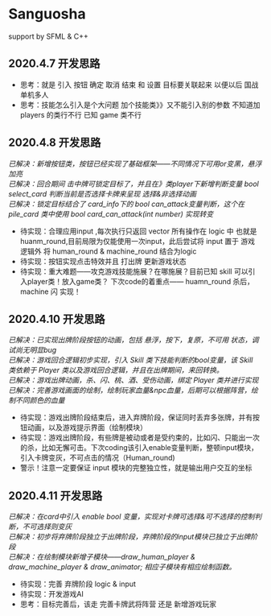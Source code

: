 # Sanguosha
support by SFML &amp; C++  
## 2020.4.7 开发思路  
* 思考：就是 引入 按钮 确定 取消 结束 和 设置 目标要关联起来   以便以后 国战  单机多人   
* 思考：技能怎么引入是个大问题  加个技能类》》又不能引入别的参数   不知道加players 的类行不行  已知 game 类不行  
## 2020.4.8 开发思路  
*已解决：新增按钮类，按钮已经实现了基础框架——不同情况下可用or变黑，悬浮加亮  
已解决：回合期间 击中牌可锁定目标了，并且在》类player下新增判断变量 bool select_card 判断当前是否选择卡牌来呈现 选择&非选择动画  
已解决：锁定目标结合了 card_info下的 bool can_attack变量判断，这个在 pile_card 类中使用 bool card_can_attack(int number) 实现转变*   
* 待实现：合理应用input ,每次执行只返回 vector 所有操作在 logic 中 也就是huanm_round,目前局限为仅能使用一次input，此后尝试将 input 置于 游戏逻辑外 将 human_round & machine_round 结合为logic  
* 待实现：按钮实现点击特效并且 打出牌 更新游戏状态   
* 待实现：重大难题——攻克游戏技能施展？在哪施展？目前已知 skill 可以引入player类！放入game类？ 下次code的着重点—— huamn_round 杀后，machine 闪 实现！
## 2020.4.10 开发思路 
*已解决：已实现出牌阶段按钮的动画，包括 悬浮，按下，复原，不可用 状态，调试尚无明显bug   
已解决：游戏回合逻辑初步实现，引入 Skill 类下技能判断的bool变量，该 Skill 类依赖于 Player 类以及游戏回合逻辑，并且在出牌期间，来回转换。   
已解决：游戏出牌动画，杀、闪、桃、酒、受伤动画，绑定 Player 类并进行实现   
已解决：完善游戏画面的绘制，绘制玩家血量&npc血量，后期可以根据阵营，绘制不同颜色的血量*
* 待实现：游戏出牌阶段结束后，进入弃牌阶段，保证同时丢弃多张牌，并有按钮动画，以及游戏提示界面（绘制模块）
* 待实现：游戏出牌阶段，有些牌是被动或者是受约束的，比如闪、只能出一次的杀，比如无懈可击。下次coding该引入enable变量判断，整顿input模块，引入卡牌变灰，不可点击的情况（Human_round)     
* 警示！注意一定要保证 input 模块的完整独立性，就是输出用户交互的坐标
## 2020.4.11 开发思路
*已解决：在card中引入 enable bool 变量，实现对卡牌可选择&可不选择的控制判断，不可选择则变灰    
已解决：初步将弃牌阶段独立于出牌阶段，弃牌阶段的input模块已独立于出牌阶段    
已解决：在绘制模块新增子模块——draw_human_player & draw_machine_player & draw_animator; 相应子模块有相应绘制函数。*    
* 待实现：完善 弃牌阶段 logic & input   
* 待实现：开发游戏AI   
* 思考：目标完善后，该走 完善卡牌武将阵营  还是  新增游戏玩家
